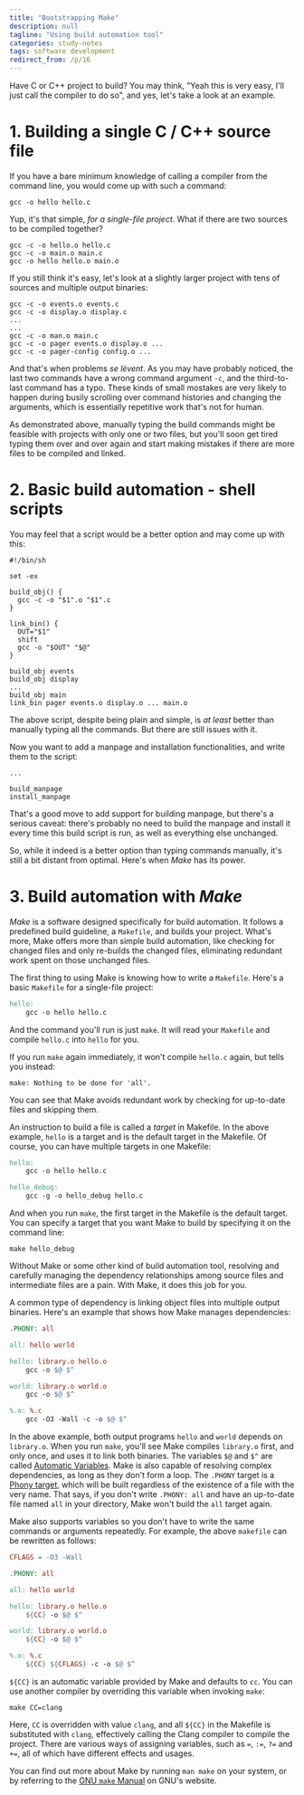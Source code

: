 ```yaml
---
title: "Bootstrapping Make"
description: null
tagline: "Using build automation tool"
categories: study-notes
tags: software development
redirect_from: /p/16
---
```


Have C or C++ project to build? You may think, "Yeah this is very easy, I'll just call the compiler to do so", and yes, let's take a look at an example.

# 1. Building a single C / C++ source file

If you have a bare minimum knowledge of calling a compiler from the command line, you would come up with such a command:

```shell
gcc -o hello hello.c
```

Yup, it's that simple, *for a single-file project*. What if there are two sources to be compiled together?

```shell
gcc -c -o hello.o hello.c
gcc -c -o main.o main.c
gcc -o hello hello.o main.o
```

If you still think it's easy, let's look at a slightly larger project with tens of sources and multiple output binaries:

```shell
gcc -c -o events.o events.c
gcc -c -o display.o display.c
...
...
gcc -c -o man.o main.c
gcc -c -o pager events.o display.o ...
gcc -c -o pager-config config.o ...
```

And that's when problems *se lèvent*. As you may have probably noticed, the last two commands have a wrong command argument `-c`, and the third-to-last command has a typo.
These kinds of small mostakes are very likely to happen during busily scrolling over command histories and changing the arguments, which is essentially repetitive work that's not for human.

As demonstrated above, manually typing the build commands might be feasible with projects with only one or two files, but you'll soon get tired typing them over and over again and start making mistakes if there are more files to be compiled and linked.

# 2. Basic build automation - shell scripts

You may feel that a script would be a better option and may come up with this:

```shell
#!/bin/sh

set -ex

build_obj() {
  gcc -c -o "$1".o "$1".c
}

link_bin() {
  OUT="$1"
  shift
  gcc -o "$OUT" "$@"
}

build_obj events
build_obj display
...
build_obj main
link_bin pager events.o display.o ... main.o
```

The above script, despite being plain and simple, is *at least* better than manually typing all the commands. But there are still issues with it.

Now you want to add a manpage and installation functionalities, and write them to the script:

```shell
...

build_manpage
install_manpage
```

That's a good move to add support for building manpage, but there's a serious caveat: there's probably no need to build the manpage and install it every time this build script is run, as well as everything else unchanged.

So, while it indeed is a better option than typing commands manually, it's still a bit distant from optimal. Here's when *Make* has its power.

# 3. Build automation with *Make*

*Make* is a software designed specifically for build automation. It follows a predefined build guideline, a `Makefile`, and builds your project.
What's more, Make offers more than simple build automation, like checking for changed files and only re-builds the changed files, eliminating redundant work spent on those unchanged files.

The first thing to using Make is knowing how to write a `Makefile`. Here's a basic `Makefile` for a single-file project:

```makefile
hello:
	gcc -o hello hello.c
```

And the command you'll run is just `make`. It will read your `Makefile` and compile `hello.c` into `hello` for you.

If you run `make` again immediately, it won't compile `hello.c` again, but tells you instead:

```text
make: Nothing to be done for 'all'.
```

You can see that Make avoids redundant work by checking for up-to-date files and skipping them.

An instruction to build a file is called a *target* in Makefile. In the above example, `hello` is a target and is the default target in the Makefile. Of course, you can have multiple targets in one Makefile:

```makefile
hello:
	gcc -o hello hello.c

hello_debug:
	gcc -g -o hello_debug hello.c
```

And when you run `make`, the first target in the Makefile is the default target. You can specify a target that you want Make to build by specifying it on the command line:

```shell
make hello_debug
```

Without Make or some other kind of build automation tool, resolving and carefully managing the dependency relationships among source files and intermediate files are a pain. With Make, it does this job for you.

A common type of dependency is linking object files into multiple output binaries. Here's an example that shows how Make manages dependencies:

```makefile
.PHONY: all

all: hello world

hello: library.o hello.o
	gcc -o $@ $^

world: library.o world.o
	gcc -o $@ $^

%.o: %.c
	gcc -O3 -Wall -c -o $@ $^
```

In the above example, both output programs `hello` and `world` depends on `library.o`. When you run `make`, you'll see Make compiles `library.o` first, and only once, and uses it to link both binaries. The variables `$@` and `$^` are called [Automatic Variables][1]. Make is also capable of resolving complex dependencies, as long as they don't form a loop. The `.PHONY` target is a [Phony target][2], which will be built regardless of the existence of a file with the very name. That says, if you don't write `.PHONY: all` and have an up-to-date file named `all` in your directory, Make won't build the `all` target again.

Make also supports variables so you don't have to write the same commands or arguments repeatedly. For example, the above `makefile` can be rewritten as follows:

```makefile
CFLAGS = -O3 -Wall

.PHONY: all

all: hello world

hello: library.o hello.o
	${CC} -o $@ $^

world: library.o world.o
	${CC} -o $@ $^

%.o: %.c
	${CC} ${CFLAGS} -c -o $@ $^
```

`${CC}` is an automatic variable provided by Make and defaults to `cc`. You can use another compiler by overriding this variable when invoking `make`:

```shell
make CC=clang
```

Here, `CC` is overridden with value `clang`, and all `${CC}` in the Makefile is substituted with `clang`, effectively calling the Clang compiler to compile the project. There are various ways of assigning variables, such as `=`, `:=`, `?=` and `+=`, all of which have different effects and usages.

You can find out more about Make by running `man make` on your system, or by referring to the [GNU `make` Manual][m] on GNU's website.


  [1]: https://www.gnu.org/s/make/manual/html_node/Automatic-Variables.html
  [2]: https://www.gnu.org/s/make/manual/html_node/Phony-Targets.html
  [m]: https://www.gnu.org/software/make/manual/make.html
